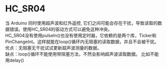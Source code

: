 # HC_SR04
当 Arduino 同时使用超声波和红外遥控, 它们之间可能会存在干扰，导致读取的数据错误。使用HC_SR04的驱动方式可以避免这种冲突。
</br>HC_SR04没有使用pulseIn()也没有使用定时器，它依赖的是两个库，Ticker和PinChangeInt。这样就能在loop()循环内无阻塞的读取数据，并且不会被干扰。
</br>优点：无阻塞无干扰试试更新超声波测量的数据。
</br>缺点：loop()循环不能使用带阻塞方法，不然会影响超声波读取数据。
比如不能用delay()